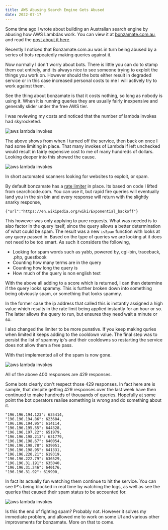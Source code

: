 ```yaml
---
title: AWS Abusing Search Engine Gets Abused
date: 2022-07-17
---
```



Some time ago I wrote about building an Australian search engine by abusing how AWS Lambdas work. You can view it at [bonzamate.com.au](https://bonzamate.com.au), and read the [post about it here](https://boyter.org/posts/abusing-aws-to-make-a-search-engine/).

Recently I noticed that Bonzamate.com.au was in turn being abused by a series of bots repeatedly making queries against it. 

Now normally I don't worry about bots. There is little you can do to stamp them out entirely, and its always nice to see someone trying to exploit the things you work on. However should the bots either result in degraded service or in this case increased personal costs to me I will actively try to work against them.

See the thing about bonzamate is that it costs nothing, so long as nobody is using it. When it is running queries they are usually fairly inexpensive and generally slider under the free AWS tier. 

I was reviewing my costs and noticed that the number of lambda invokes had skyrocketed.

![aws lambda invokes](/static/bonzamate/1.png)

The above shows from when I turned off the service, then back on once I had some limiting in place. That many invokes of Lambda if left unchecked would result in fairly expensive cost to me of many hundreds of dollars. Looking deeper into this showed the cause.

![aws lambda invokes](/static/bonzamate/2.png)

In short automated scanners looking for websites to exploit, or spam.

By default bonzamate has a [rate limiter](https://boyter.org/posts/building-an-api-rate-limiter-in-go-for-searchcode/) in place. Its based on code I lifted from searchcode.com. You can use it, but rapid fire queries will eventually land you in the sin bin and every response will return with the slightly snarky response,

```
{"url":"https://en.wikipedia.org/wiki/Exponential_backoff"}
```

This however was only applying to pure requests. What was needed is to also factor in the query itself, since the query allows a better determination of what could be spam. The result was a new `isSpam` function with looks at any query passed in. Based on the type of queries we are looking at it does not need to be too smart. As such it considers the following,

 - Looking for spam words such as yabb, powered by, cgi-bin, traceback, .php, guestbook
 - Counting how many terms are in the query
 - Counting how long the query is
 - How much of the query is non english text

With the above all adding to a score which is returned, I can then determine if the query looks spammy. This is further broken down into something being obviously spam, or something that looks spammy.

In the former case the ip address that called this is instantly assigned a high value which results in the rate limit being applied instantly for an hour or so. The latter allows the query to run, but ensures they need wait a minute or so.

I also changed the limiter to be more punative. If you keep making quries when limited it keeps adding to the cooldown value. The final step was to persist the list of spammy ip's and their cooldowns so restarting the service does not allow them a free pass.

With that implemented all of the spam is now gone.

![aws lambda invokes](/static/bonzamate/3.png)

All of the above 400 responses are 429 responses.

Some bots clearly don't respect those 429 responses. In fact here are is sample, that despite getting 429 responses over the last week have then continued to make hundreds of thousands of queries. Hopefully at some point the bot operators realise something is wrong and do something about it.


```
"196.196.194.123": 635414,
"196.196.194.86": 623684,
"196.196.194.95": 614114,
"196.196.195.55": 644328,
"196.196.197.22": 651979,
"196.196.198.213": 631779,
"196.196.198.67": 640054,
"196.196.198.78": 639051,
"196.196.198.95": 641331,
"196.196.220.21": 619319,
"196.196.222.79": 636529,
"196.196.31.191": 635040,
"196.196.31.246": 640176,
"196.196.31.92": 619990,
```

In fact its actually fun watching them continue to hit the service. You can see IP's being blocked in real time by watching the logs, as well as see the queries that caused their spam status to be accounted for.

![aws lambda invokes](/static/bonzamate/4.jpeg)

Is this the end of fighting spam? Probably not. However it solves my immediate problem, and allowed me to work on some UI and various other improvements for bonzamate. More on that to come.
